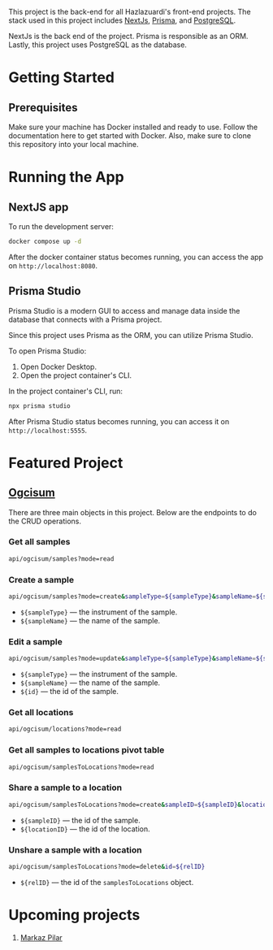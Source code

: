 This project is the back-end for all Hazlazuardi's front-end projects. The stack used in this project includes [NextJs](https://nextjs.org/), [Prisma](https://prisma.io), and [PostgreSQL](https://postgresql.org).

NextJs is the back end of the project. Prisma is responsible as an ORM. Lastly, this project uses PostgreSQL as the database.

# Getting Started
## Prerequisites
Make sure your machine has Docker installed and ready to use. Follow the documentation here to get started with Docker.
Also, make sure to clone this repository into your local machine.

# Running the App
## NextJS app
To run the development server: 
```bash
docker compose up -d
```

After the docker container status becomes running, you can access the app on `http://localhost:8080`.

## Prisma Studio
Prisma Studio is a modern GUI to access and manage data inside the database that connects with a Prisma project. 

Since this project uses Prisma as the ORM, you can utilize Prisma Studio.

To open Prisma Studio:
1. Open Docker Desktop.
2. Open the project container's CLI.

In the project container's CLI, run:
```bash
npx prisma studio
```

After Prisma Studio status becomes running, you can access it on `http://localhost:5555`.

# Featured Project

## [Ogcisum](https://github.com/hazlazuardi/ogcisum_web)
There are three main objects in this project. Below are the endpoints to do the CRUD operations.

### Get all samples
```bash
api/ogcisum/samples?mode=read
```

### Create a sample
```bash
api/ogcisum/samples?mode=create&sampleType=${sampleType}&sampleName=${sampleName}
```
- `${sampleType}` — the instrument of the sample.
- `${sampleName}` — the name of the sample.

### Edit a sample
```bash
api/ogcisum/samples?mode=update&sampleType=${sampleType}&sampleName=${sampleName}&id=${id}`
```
- `${sampleType}` — the instrument of the sample.
- `${sampleName}` — the name of the sample.
- `${id}` — the id of the sample.


### Get all locations
```bash
api/ogcisum/locations?mode=read
```

### Get all samples to locations pivot table
```bash
api/ogcisum/samplesToLocations?mode=read
```

### Share a sample to a location
```bash
api/ogcisum/samplesToLocations?mode=create&sampleID=${sampleID}&locationID=${locationID}
``` 
- `${sampleID}` — the id of the sample.
- `${locationID}` — the id of the location.

### Unshare a sample with a location
```bash
api/ogcisum/samplesToLocations?mode=delete&id=${relID}
```
- `${relID}` — the id of the `samplesToLocations` object.



# Upcoming projects
1. [Markaz Pilar](https://github.com/hazlazuardi/markaz-pillar-fe)